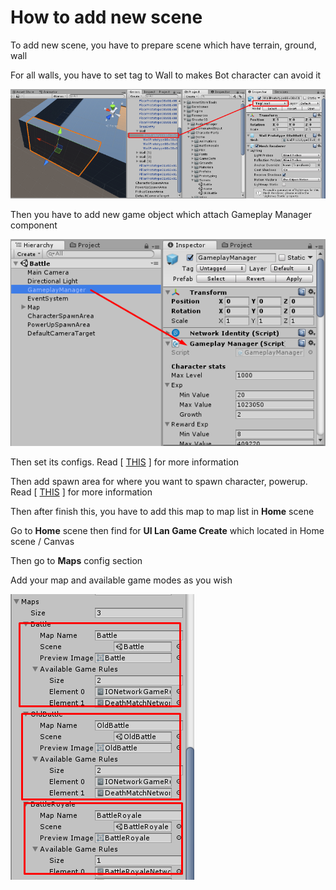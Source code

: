 # How to add new scene

To add new scene, you have to prepare scene which have terrain, ground, wall

For all walls, you have to set tag to Wall to makes Bot character can avoid it

![](../images/126qER_XsKMRW-IG2Rf9Qjg.png)

Then you have to add new game object which attach Gameplay Manager component

![](../images/1OrErEaIXBbb2hoybUo6jbQ.png)

Then set its configs. Read \[ [THIS](https://medium.com/suriyun-production/shooter-io-gameplay-configuration-5c25cba34924) \] for more information

Then add spawn area for where you want to spawn character, powerup. Read \[ [THIS](https://medium.com/suriyun-production/shooter-io-spawn-area-190c328756bb) \] for more information

Then after finish this, you have to add this map to map list in **Home** scene

Go to **Home** scene then find for **UI Lan Game Create** which located in Home scene / Canvas

Then go to **Maps** config section

Add your map and available game modes as you wish

![](../images/1Zl40D3E7OPqZeEvUNKHLyQ.png)